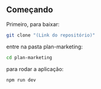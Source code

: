 ## Começando

Primeiro, para baixar:

```bash
git clone "(Link do repositório)"
```
entre na pasta plan-marketing:

```bash
cd plan-marketing
```
para rodar a aplicação:
```bash
npm run dev
```


